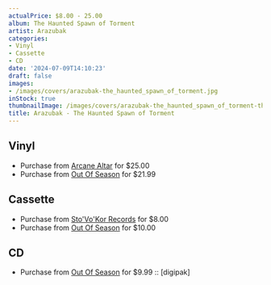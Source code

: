 ```yaml
---
actualPrice: $8.00 - 25.00
album: The Haunted Spawn of Torment
artist: Arazubak
categories:
- Vinyl
- Cassette
- CD
date: '2024-07-09T14:10:23'
draft: false
images:
- /images/covers/arazubak-the_haunted_spawn_of_torment.jpg
inStock: true
thumbnailImage: /images/covers/arazubak-the_haunted_spawn_of_torment-thumb.jpg
title: Arazubak - The Haunted Spawn of Torment
---
```


## Vinyl
* Purchase from [Arcane Altar](https://arcanealtar.bigcartel.com/product/arazubak-the-haunted-spawn-of-torment-12-lp) for $25.00
* Purchase from [Out Of Season](https://www.outofseasonlabel.com/products/arazubak-the-haunted-spawn-of-torment-vinyl-lp) for $21.99
## Cassette
* Purchase from [Sto'Vo'Kor Records](https://stovokor-records.com/products/arazubak-the-haunted-spawn-of-torment) for $8.00
* Purchase from [Out Of Season](https://www.outofseasonlabel.com/products/arazubak-the-haunted-spawn-of-torment-cassette-tape) for $10.00
## CD
* Purchase from [Out Of Season](https://www.outofseasonlabel.com/products/arazubak-the-haunted-spawn-of-torment-cd-digipak) for $9.99 :: [digipak]
